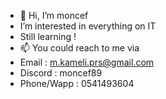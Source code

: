 - 👋 Hi, I’m moncef
-  I’m interested in everything on IT 
-  Still learning !
- 📫 You could reach to me via
- Email : m.kameli.prs@gmail.com
- Discord : moncef89
- Phone/Wapp : 0541493604 


<!---
Moancef/Moancef is a ✨ special ✨ repository because its `README.md` (this file) appears on your GitHub profile.
You can click the Preview link to take a look at your changes.
--->
